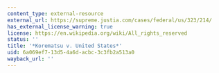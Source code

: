 ```yaml
---
content_type: external-resource
external_url: https://supreme.justia.com/cases/federal/us/323/214/
has_external_license_warning: true
license: https://en.wikipedia.org/wiki/All_rights_reserved
status: ''
title: '*Korematsu v. United States*'
uid: 6a069ef7-13d5-4a6d-acbc-3c3fb2a513a0
wayback_url: ''
---
```

